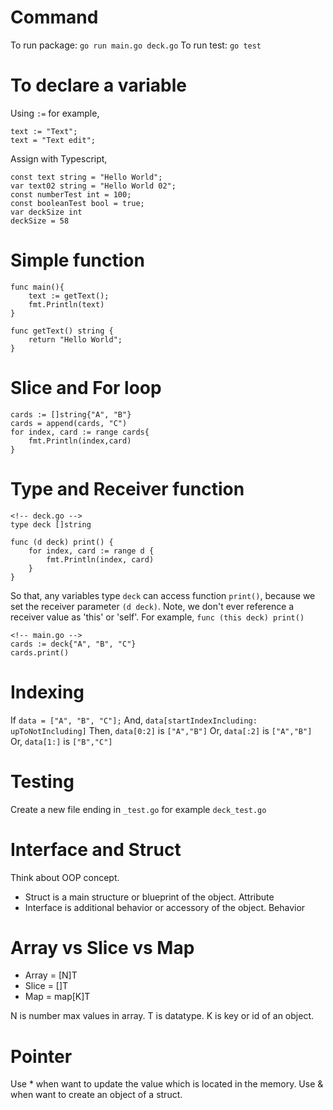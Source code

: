 # Command

To run package: `go run main.go deck.go`
To run test: `go test`

# To declare a variable

Using `:=` for example,

```
text := "Text";
text = "Text edit";
```

Assign with Typescript,

```
const text string = "Hello World";
var text02 string = "Hello World 02";
const numberTest int = 100;
const booleanTest bool = true;
var deckSize int
deckSize = 58
```

# Simple function

```
func main(){
	text := getText();
	fmt.Println(text)
}

func getText() string {
	return "Hello World";
}
```

# Slice and For loop

```
cards := []string{"A", "B"}
cards = append(cards, "C")
for index, card := range cards{
	fmt.Println(index,card)
}
```

# Type and Receiver function

```
<!-- deck.go -->
type deck []string

func (d deck) print() {
	for index, card := range d {
		fmt.Println(index, card)
	}
}
```

So that, any variables type `deck` can access function `print()`, because we set the receiver parameter `(d deck)`.
Note, we don't ever reference a receiver value as 'this' or 'self'. For example, `func (this deck) print()`

```
<!-- main.go -->
cards := deck{"A", "B", "C"}
cards.print()
```

# Indexing

If `data = ["A", "B", "C"];`
And, `data[startIndexIncluding: upToNotIncluding]`
Then, `data[0:2]` is `["A","B"]`
Or, `data[:2]` is `["A","B"]`
Or, `data[1:]` is `["B","C"]`

# Testing

Create a new file ending in `_test.go` for example `deck_test.go`

# Interface and Struct

Think about OOP concept.

- Struct is a main structure or blueprint of the object. Attribute
- Interface is additional behavior or accessory of the object. Behavior

# Array vs Slice vs Map

- Array = [N]T
- Slice = []T
- Map = map[K]T

N is number max values in array.
T is datatype.
K is key or id of an object.

# Pointer

Use * when want to update the value which is located in the memory.
Use & when want to create an object of a struct.